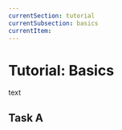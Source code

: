 ```yaml
---
currentSection: tutorial
currentSubsection: basics
currentItem:
---
```

# Tutorial: Basics
text

## Task A  <a id="todo"></a>
